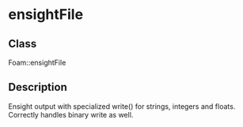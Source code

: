 # ensightFile 
## Class
Foam::ensightFile

## Description
Ensight output with specialized write() for strings, integers and floats.
Correctly handles binary write as well.

